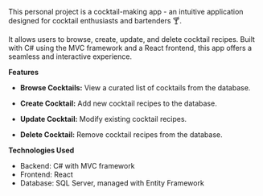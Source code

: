 This personal project is a cocktail-making app - an intuitive application designed for cocktail enthusiasts and bartenders 🍸. 

It allows users to browse, create, update, and delete cocktail recipes. Built with C# using the MVC framework and a React frontend, this app offers a seamless and interactive experience.

**Features**
- **Browse Cocktails:** View a curated list of cocktails from the database.

- **Create Cocktail:** Add new cocktail recipes to the database.

- **Update Cocktail:** Modify existing cocktail recipes.

- **Delete Cocktail:** Remove cocktail recipes from the database.

**Technologies Used**
- Backend: C# with MVC framework
- Frontend: React
- Database: SQL Server, managed with Entity Framework
